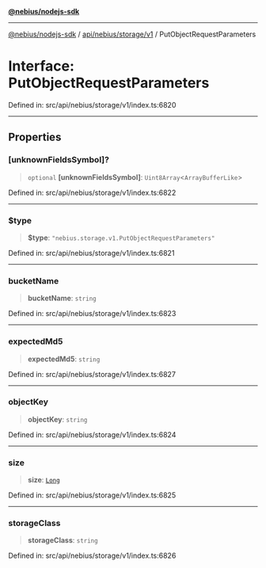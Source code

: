 [**@nebius/nodejs-sdk**](../../../../../README.md)

---

[@nebius/nodejs-sdk](../../../../../README.md) / [api/nebius/storage/v1](../README.md) / PutObjectRequestParameters

# Interface: PutObjectRequestParameters

Defined in: src/api/nebius/storage/v1/index.ts:6820

---

## Properties

### \[unknownFieldsSymbol\]?

> `optional` **\[unknownFieldsSymbol\]**: `Uint8Array`\<`ArrayBufferLike`\>

Defined in: src/api/nebius/storage/v1/index.ts:6822

---

### $type

> **$type**: `"nebius.storage.v1.PutObjectRequestParameters"`

Defined in: src/api/nebius/storage/v1/index.ts:6821

---

### bucketName

> **bucketName**: `string`

Defined in: src/api/nebius/storage/v1/index.ts:6823

---

### expectedMd5

> **expectedMd5**: `string`

Defined in: src/api/nebius/storage/v1/index.ts:6827

---

### objectKey

> **objectKey**: `string`

Defined in: src/api/nebius/storage/v1/index.ts:6824

---

### size

> **size**: [`Long`](../../../../../runtime/protos/core/classes/Long.md)

Defined in: src/api/nebius/storage/v1/index.ts:6825

---

### storageClass

> **storageClass**: `string`

Defined in: src/api/nebius/storage/v1/index.ts:6826
